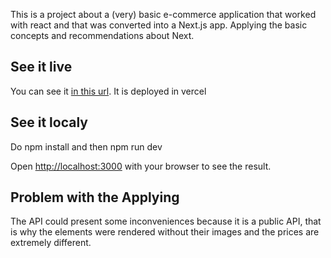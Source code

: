 This is a project about a (very) basic e-commerce application that worked with react and that was converted into a Next.js app. Applying the basic concepts and recommendations about Next.   

## See it live

You can see it [in this url](https://practical-nextjs-course.vercel.app/). It is deployed in vercel

## See it localy

Do npm install and then npm run dev

Open [http://localhost:3000](http://localhost:3000) with your browser to see the result.

## Problem with the Applying

The API could present some inconveniences because it is a public API, that is why the elements were rendered without their images and the prices are extremely different.